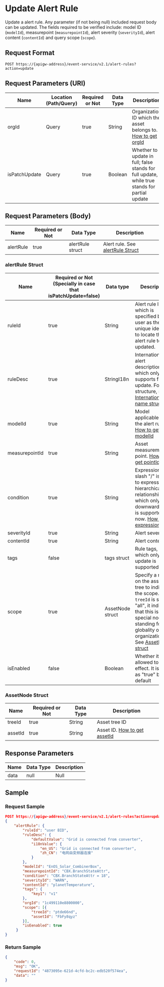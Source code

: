 # Update Alert Rule

Update a alert rule. Any parameter (if not being null) included request body  can be updated. The fields required to be verified include: model ID (`modelId`), measurepoint (`measurepointId`), alert severity (`severityId`), alert content (`contentId`) and query scope (`scope`).

## Request Format

```
POST https://{apigw-address}/event-service/v2.1/alert-rules?action=update
```

## Request Parameters (URI)

| Name | Location (Path/Query) | Required or Not | Data Type | Description |
|---------------|------------------|----------|-----------|--------------|
| orgId         | Query            | true     | String    | Organization ID which the asset belongs to. [How to get orgId](/docs/api/en/latest/api_faqs#how-to-get-organization-id-orgid-orgid)               |
|isPatchUpdate|Query|true|Boolean|Whether to update in full; false stands for full update, while true stands for partial update |


## Request Parameters (Body)
| Name            | Required or Not | Data Type | Description |
|------|-----------------|-----------|-------------|
|alertRule|true|alertRule struct|Alert rule. See [alertRule Struct](update_alert_rule#alertrule-struct-alertrule)|


### alertRule Struct <alertrule>

|Name| Required or Not (Specially in case that isPatchUpdate=false) | Data type | Description |
|------|-----------------|-----------|-------------|
| ruleId         | true| String| Alert rule ID, which is specified by the user as the unique identifier to locate the alert rule to be updated. |
| ruleDesc       | true| StringI18n| Internationalized alert description, for which only supports full update. For the structure, see [Internationalized name struct](http://www.envisioniot.com/docs/api/en/latest/api_faqs.html#internationalized-name-struct)|
| modelId| true| String| Model applicable for the alert rule. [How to get modelId](/docs/api/en/latest/api_faqs#how-to-get-model-id-modelid-modelid)|
| measurepointId | true| String                | Asset measurement point. [How to get pointId](/docs/api/en/latest/api_faqs.html#how-to-get-the-measuremet-point-pointid-pointid)|
| condition      | true| String| Expression. A slash "/" is used to express the hierarchical relationship, for which only one downward layer is supported now. [How to use expression](/docs/api/en/latest/api_faqs.html#how-to-use-expression) |
| severityId     | true| String| Alert severity ID|
| contentId      | true| String| Alert content ID|
| tags           | false| tags struct| Rule tags, for which only full update is supported|
| scope          | true         | AssetNode struct | Specify a node on the asset tree to indicate the scope. If the `treeId` is set as "all", it indicates that this is a special node, standing for the globality of the organization. See [AssetNode struct](update_alert_rule#assetnode-struct-assetnode) |
| isEnabled      | false| Boolean| Whether it is allowed to take effect. It is set as "true" by default|

### AssetNode Struct <assetnode>

| Name | Required or Not | Data Type | Description |
|----------|--------------|--------------|----------|
| treeId   | true         | String       | Asset tree ID |
| assetId  | true         | String       | Asset ID. [How to get assetId](/docs/api/en/latest/api_faqs.html#how-to-get-asset-id-assetid-assetid)  |


## Response Parameters

| Name | Data Type     | Description          |
|-------|----------------|---------------------------|
|data|null|Null|




## Sample

### Request Sample

```json
POST https://{apigw-address}/event-service/v2.1/alert-rules?action=update&orgId=1c499110e8800000&isPatchUpdate=false
{
	"alertRule": {
		"ruleId": "user BID",
		"ruleDesc": {
            "defaultValue": "Grid is connected from converter",
			"i18nValue": {
				"en_US": "Grid is connected from converter",
				"zh_CN": "电网由变频器连接"
			}
		},
		"modelId": "EnOS_Solar_CombinerBox",
		"measurepointId": "CBX.BranchStateAttr",
		"condition": "CBX.BranchStateAttr = 18",
		"severityId": "WARN",
		"contentId": "planetTemperature",
		"tags": {
			"key1": "v1"
		},
		"orgId": "1c499110e8800000",
		"scope": [{
			"treeId": "ptde66nd",
			"assetId": "FbFy8qyz"
		}],
		"isEenabled": true
     }
}
```

### Return Sample

```json
{
	"code": 0,
	"msg": "OK",
	"requestId": "4873095e-621d-4cfd-bc2c-edb520f574ea",
	"data": ""
}
```
